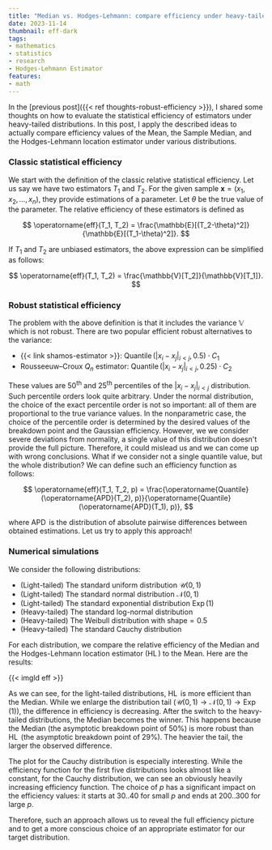 ```yaml
---
title: "Median vs. Hodges-Lehmann: compare efficiency under heavy-tailedness"
date: 2023-11-14
thumbnail: eff-dark
tags:
- mathematics
- statistics
- research
- Hodges-Lehmann Estimator
features:
- math
---
```


In the [previous post]({{< ref thoughts-robust-efficiency >}}),
  I shared some thoughts on how to evaluate the statistical efficiency of estimators under heavy-tailed distributions.
In this post, I apply the described ideas to actually compare efficiency values of
  the Mean, the Sample Median, and the Hodges-Lehmann location estimator
  under various distributions.

<!--more-->

### Classic statistical efficiency

We start with the definition of the classic relative statistical efficiency.
Let us say we have two estimators $T_1$ and $T_2$.
For the given sample $\mathbf{x} = (x_1, x_2, \ldots, x_n)$, they provide estimations of a parameter.
Let $\theta$ be the true value of the parameter.
The relative efficiency of these estimators is defined as

$$
\operatorname{eff}(T_1, T_2) = \frac{\mathbb{E}[(T_2-\theta)^2]}{\mathbb{E}[(T_1-\theta)^2]}.
$$

If $T_1$ and $T_2$ are unbiased estimators, the above expression can be simplified as follows:

$$
\operatorname{eff}(T_1, T_2) = \frac{\mathbb{V}[T_2]}{\mathbb{V}[T_1]}.
$$

### Robust statistical efficiency

The problem with the above definition is that it includes the variance $\mathbb{V}$ which is not robust.
There are two popular efficient robust alternatives to the variance:

* {{< link shamos-estimator >}}: $\operatorname{Quantile}(|x_i-x_j|_{i < j}, 0.5) \cdot C_1$
* Rousseeuw–Croux $Q_n$ estimator: $\operatorname{Quantile}(|x_i-x_j|_{i < j}, 0.25) \cdot C_2$

These values are $50^\textrm{th}$ and $25^\textrm{th}$ percentiles of the $|x_i-x_j|_{i < j}$ distribution.
Such percentile orders look quite arbitrary.
Under the normal distribution, the choice of the exact percentile order is not so important:
  all of them are proportional to the true variance values.
In the nonparametric case, the choice of the percentile order is determined
  by the desired values of the breakdown point and the Gaussian efficiency.
However, we we consider severe deviations from normality,
  a single value of this distribution doesn't provide the full picture.
Therefore, it could mislead us and we can come up with wrong conclusions.
What if we consider not a single quantile value, but the whole distribution?
We can define such an efficiency function as follows:

$$
\operatorname{eff}(T_1, T_2, p) =
  \frac{\operatorname{Quantile}(\operatorname{APD}(T_2), p)}{\operatorname{Quantile}(\operatorname{APD}(T_1), p)},
$$

where $\operatorname{APD}$ is the distribution of absolute pairwise differences between obtained estimations.
Let us try to apply this approach!

### Numerical simulations

We consider the following distributions:

* (Light-tailed) The standard uniform distribution $\mathcal{U}(0, 1)$
* (Light-tailed) The standard normal distribution $\mathcal{N}(0, 1)$
* (Light-tailed) The standard exponential distribution $\operatorname{Exp}(1)$
* (Heavy-tailed) The standard log-normal distribution
* (Heavy-tailed) The Weibull distribution with $\textrm{shape} = 0.5$
* (Heavy-tailed) The standard Cauchy distribution

For each distribution,
  we compare the relative efficiency of the Median and the Hodges-Lehmann location estimator ($\operatorname{HL}$)
  to the Mean.
Here are the results:

{{< imgld eff >}}

As we can see, for the light-tailed distributions, $\operatorname{HL}$ is more efficient than the Median.
While we enlarge the distribution tail $\left(\mathcal{U}(0, 1) \to \mathcal{N}(0, 1) \to \operatorname{Exp}(1)\right)$,
  the difference in efficiency is decreasing.
After the switch to the heavy-tailed distributions, the Median becomes the winner.
This happens because the Median (the asymptotic breakdown point of $50\%$) is more robust than
  $\operatorname{HL}$ (the asymptotic breakdown point of $29\%$).
The heavier the tail, the larger the observed difference.

The plot for the Cauchy distribution is especially interesting.
While the efficiency function for the first five distributions looks almost like a constant,
  for the Cauchy distribution, we can see an obviously heavily increasing efficiency function.
The choice of $p$ has a significant impact on the efficiency values:
  it starts at $30..40$ for small $p$ and ends at $200..300$ for large $p$.

Therefore, such an approach allows us to reveal the full efficiency picture and
  to get a more conscious choice of an appropriate estimator for our target distribution.
